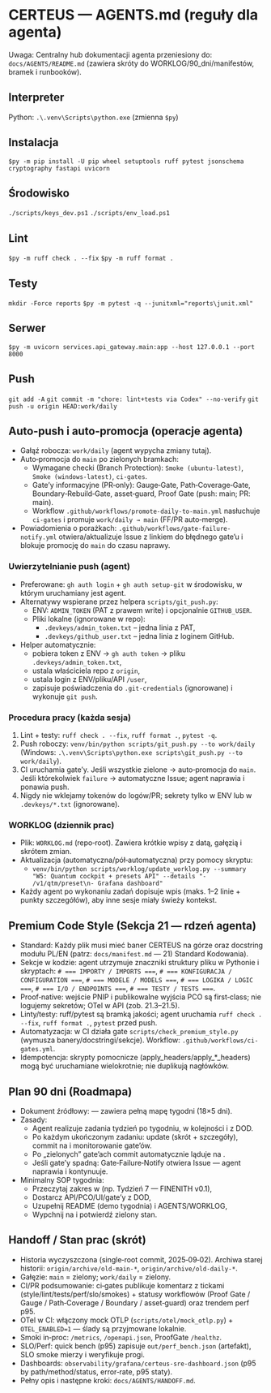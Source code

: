 # CERTEUS — AGENTS.md (reguły dla agenta)

Uwaga: Centralny hub dokumentacji agenta przeniesiony do:
`docs/AGENTS/README.md` (zawiera skróty do WORKLOG/90_dni/manifestów, bramek i runbooków).

## Interpreter

Python: `.\.venv\Scripts\python.exe` (zmienna `$py`)

## Instalacja

`$py -m pip install -U pip wheel setuptools ruff pytest jsonschema cryptography fastapi uvicorn`

## Środowisko

`./scripts/keys_dev.ps1`
`./scripts/env_load.ps1`

## Lint

`$py -m ruff check . --fix`
`$py -m ruff format .`

## Testy

`mkdir -Force reports`
`$py -m pytest -q --junitxml="reports\junit.xml"`

## Serwer

`$py -m uvicorn services.api_gateway.main:app --host 127.0.0.1 --port 8000`

## Push

`git add -A`
`git commit -m "chore: lint+tests via Codex" --no-verify`
`git push -u origin HEAD:work/daily`

## Auto‑push i auto‑promocja (operacje agenta)

- Gałąź robocza: `work/daily` (agent wypycha zmiany tutaj).
- Auto‑promocja do `main` po zielonych bramkach:
  - Wymagane checki (Branch Protection): `Smoke (ubuntu-latest)`, `Smoke (windows-latest)`, `ci-gates`.
  - Gate’y informacyjne (PR‑only): Gauge‑Gate, Path‑Coverage‑Gate, Boundary‑Rebuild‑Gate, asset‑guard, Proof Gate (push: main; PR: main).
  - Workflow `.github/workflows/promote-daily-to-main.yml` nasłuchuje `ci-gates` i promuje `work/daily → main` (FF/PR auto‑merge).
- Powiadomienia o porażkach: `.github/workflows/gate-failure-notify.yml` otwiera/aktualizuje Issue z linkiem do błędnego gate’u i blokuje promocję do `main` do czasu naprawy.

### Uwierzytelnianie push (agent)

- Preferowane: `gh auth login` + `gh auth setup-git` w środowisku, w którym uruchamiany jest agent.
- Alternatywy wspierane przez helpera `scripts/git_push.py`:
  - ENV: `ADMIN_TOKEN` (PAT z prawem write) i opcjonalnie `GITHUB_USER`.
  - Pliki lokalne (ignorowane w repo):
    - `.devkeys/admin_token.txt` – jedna linia z PAT,
    - `.devkeys/github_user.txt` – jedna linia z loginem GitHub.
- Helper automatycznie:
  - pobiera token z ENV → `gh auth token` → pliku `.devkeys/admin_token.txt`,
  - ustala właściciela repo z `origin`,
  - ustala login z ENV/pliku/API `/user`,
  - zapisuje poświadczenia do `.git-credentials` (ignorowane) i wykonuje `git push`.

### Procedura pracy (każda sesja)

1) Lint + testy: `ruff check . --fix`, `ruff format .`, `pytest -q`.
2) Push roboczy: `venv/bin/python scripts/git_push.py --to work/daily` (Windows: `.\.venv\Scripts\python.exe scripts\git_push.py --to work/daily`).
3) CI uruchamia gate’y. Jeśli wszystkie zielone → auto‑promocja do `main`. Jeśli którekolwiek `failure` → automatyczne Issue; agent naprawia i ponawia push.
4) Nigdy nie wklejamy tokenów do logów/PR; sekrety tylko w ENV lub w `.devkeys/*.txt` (ignorowane).

### WORKLOG (dziennik prac)

- Plik: `WORKLOG.md` (repo‑root). Zawiera krótkie wpisy z datą, gałęzią i skrótem zmian.
- Aktualizacja (automatyczna/pół‑automatyczna) przy pomocy skryptu:
  - `venv/bin/python scripts/worklog/update_worklog.py --summary "W5: Quantum cockpit + presets API" --details "- /v1/qtm/preset\n- Grafana dashboard"`
- Każdy agent po wykonaniu zadań dopisuje wpis (maks. 1–2 linie + punkty szczegółów), aby inne sesje miały świeży kontekst.

## Premium Code Style (Sekcja 21 — rdzeń agenta)

- Standard: Każdy plik musi mieć baner CERTEUS na górze oraz docstring modułu PL/EN (patrz: `docs/manifest.md` — 21) Standard Kodowania).
- Sekcje w kodzie: agent utrzymuje znaczniki struktury pliku w Pythonie i skryptach: `# === IMPORTY / IMPORTS ===`, `# === KONFIGURACJA / CONFIGURATION ===`, `# === MODELE / MODELS ===`, `# === LOGIKA / LOGIC ===`, `# === I/O / ENDPOINTS ===`, `# === TESTY / TESTS ===`.
- Proof‑native: wejście PNIP i publikowalne wyjścia PCO są first‑class; nie logujemy sekretów; OTel w API (zob. 21.3–21.5).
- Linty/testy: ruff/pytest są bramką jakości; agent uruchamia `ruff check . --fix`, `ruff format .`, `pytest` przed push.
- Automatyzacja: w CI działa gate `scripts/check_premium_style.py` (wymusza banery/docstringi/sekcje). Workflow: `.github/workflows/ci-gates.yml`.
- Idempotencja: skrypty pomocnicze (apply_headers/apply_*_headers) mogą być uruchamiane wielokrotnie; nie duplikują nagłówków.


## Plan 90 dni (Roadmapa)

- Dokument źródłowy:  — zawiera pełną mapę tygodni (18×5 dni).
- Zasady:
  - Agent realizuje zadania tydzień po tygodniu, w kolejności i z DOD.
  - Po każdym ukończonym zadaniu: update  (skrót + szczegóły), commit na  i monitorowanie gate’ów.
  - Po „zielonych” gate’ach commit automatycznie ląduje na .
  - Jeśli gate’y spadną: Gate‑Failure‑Notify otwiera Issue — agent naprawia i kontynuuje.
- Minimalny SOP tygodnia:
  - Przeczytaj zakres w  (np. Tydzień 7 — FINENITH v0.1),
  - Dostarcz API/PCO/UI/gate’y z DOD,
  - Uzupełnij README (demo tygodnia) i AGENTS/WORKLOG,
  - Wypchnij na  i potwierdź zielony stan.

## Handoff / Stan prac (skrót)
- Historia wyczyszczona (single‑root commit, 2025‑09‑02). Archiwa starej historii: `origin/archive/old-main-*`, `origin/archive/old-daily-*`.
- Gałęzie: `main` = zielony; `work/daily` = zielony.
- CI/PR podsumowanie: ci‑gates publikuje komentarz z tickami (style/lint/tests/perf/slo/smokes) + statusy workflowów (Proof Gate / Gauge / Path‑Coverage / Boundary / asset‑guard) oraz trendem perf p95.
- OTel w CI: włączony mock OTLP (`scripts/otel/mock_otlp.py`) + `OTEL_ENABLED=1` — ślady są przyjmowane lokalnie.
- Smoki in‑proc: `/metrics`, `/openapi.json`, ProofGate `/healthz`.
- SLO/Perf: quick bench (p95) zapisuje `out/perf_bench.json` (artefakt), SLO smoke mierzy i weryfikuje progi.
- Dashboards: `observability/grafana/certeus-sre-dashboard.json` (p95 by path/method/status, error‑rate, p95 staty).
- Pełny opis i następne kroki: `docs/AGENTS/HANDOFF.md`.
